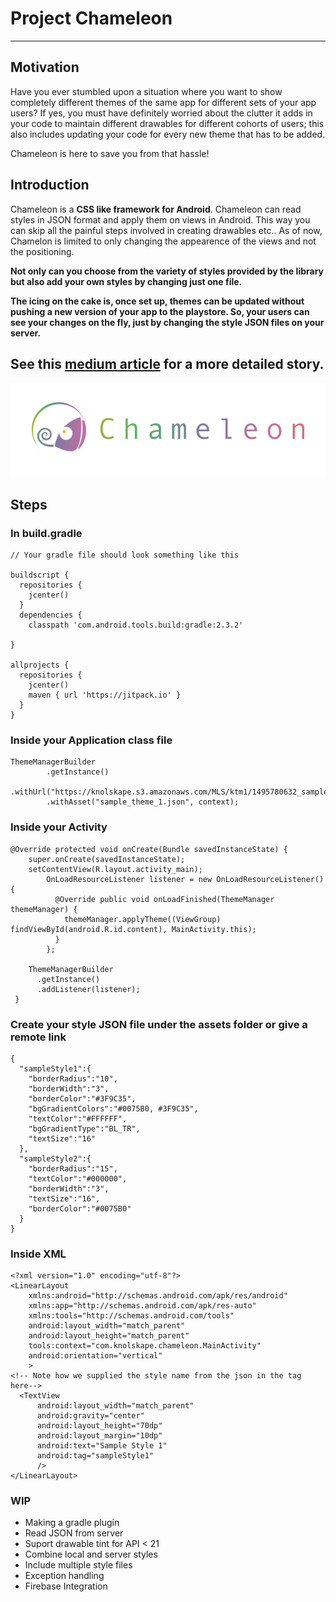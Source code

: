 # Project Chameleon

-----

## Motivation

Have you ever stumbled upon a situation where you want to show completely different themes of the same app for different sets of your app users?
If yes, you must have definitely worried about the clutter it adds in your code to maintain different drawables for different cohorts of users; this also includes updating your code for every new theme that has to be added.

Chameleon is here to save you from that hassle! 


## Introduction


Chameleon is a **CSS like framework for Android**. Chameleon can read styles in JSON format and apply them on views in Android. This way you can skip all the painful steps involved in creating drawables etc.. As of now, Chamelon is limited to only changing the appearence of the views and not the positioning. 

**Not only can you choose from the variety of styles provided by the library but also add your own styles by changing just one file.**

**The icing on the cake is, once set up, themes can be updated without pushing a new version of your app to the playstore. So, your users can see your changes on the fly, just by changing the style JSON files on your server.** 

See this [medium article](https://medium.com/prod-io/our-first-contribution-to-the-open-source-community-6fbef1cc3660) for a more detailed story.
-----
  


![CSS to Drawables](app/src/main/assets/logo_horz.png)


## Steps

### In build.gradle
```
// Your gradle file should look something like this

buildscript {
  repositories {
    jcenter()
  }
  dependencies {
    classpath 'com.android.tools.build:gradle:2.3.2'

}

allprojects {
  repositories {
    jcenter()
    maven { url 'https://jitpack.io' }
  }
}
```

### Inside your Application class file

```
ThemeManagerBuilder
        .getInstance()
        .withUrl("https://knolskape.s3.amazonaws.com/MLS/ktm1/1495780632_sample_theme_1.json")
        .withAsset("sample_theme_1.json", context);
```

### Inside your Activity

```
@Override protected void onCreate(Bundle savedInstanceState) {
    super.onCreate(savedInstanceState);
    setContentView(R.layout.activity_main);
		OnLoadResourceListener listener = new OnLoadResourceListener() {
          @Override public void onLoadFinished(ThemeManager themeManager) {
            themeManager.applyTheme((ViewGroup) findViewById(android.R.id.content), MainActivity.this);
          }
        };
    
    ThemeManagerBuilder
      .getInstance()
      .addListener(listener);
 }
```

### Create your style JSON file under the assets folder or give a remote link

```
{
  "sampleStyle1":{
    "borderRadius":"10",
    "borderWidth":"3",
    "borderColor":"#3F9C35",
    "bgGradientColors":"#0075B0, #3F9C35",
    "textColor":"#FFFFFF",
    "bgGradientType":"BL_TR",
    "textSize":"16"
  },
  "sampleStyle2":{
    "borderRadius":"15",
    "textColor":"#000000",
    "borderWidth":"3",
    "textSize":"16",
    "borderColor":"#0075B0"
  }
}

```


### Inside XML
```
<?xml version="1.0" encoding="utf-8"?>
<LinearLayout
    xmlns:android="http://schemas.android.com/apk/res/android"
    xmlns:app="http://schemas.android.com/apk/res-auto"
    xmlns:tools="http://schemas.android.com/tools"
    android:layout_width="match_parent"
    android:layout_height="match_parent"
    tools:context="com.knolskape.chameleon.MainActivity"
    android:orientation="vertical"
    >
<!-- Note how we supplied the style name from the json in the tag here-->
  <TextView
      android:layout_width="match_parent"
      android:gravity="center"
      android:layout_height="70dp"
      android:layout_margin="10dp"
      android:text="Sample Style 1"
      android:tag="sampleStyle1"
      />
</LinearLayout>

```

### WIP

* Making a gradle plugin
* Read JSON from server
* Suport drawable tint for API < 21
* Combine local and server styles
* Include multiple style files
* Exception handling
* Firebase Integration
